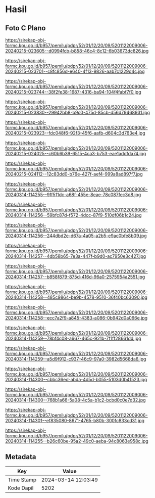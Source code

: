 # Hasil

## Foto C Plano

https://sirekap-obj-formc.kpu.go.id/b957/pemilu/pdpr/52/01/12/20/09/5201122009006-20240215-023605--d0994fcb-b858-46c4-8c12-6b03673dc826.jpg

https://sirekap-obj-formc.kpu.go.id/b957/pemilu/pdpr/52/01/12/20/09/5201122009006-20240215-023701--c8fc856d-e640-4f13-9826-aab7c1229d4c.jpg

https://sirekap-obj-formc.kpu.go.id/b957/pemilu/pdpr/52/01/12/20/09/5201122009006-20240215-023744--38f2fe38-1687-4316-ba94-104f4fabf7f0.jpg

https://sirekap-obj-formc.kpu.go.id/b957/pemilu/pdpr/52/01/12/20/09/5201122009006-20240215-023830--29942bb8-b9c0-475d-85cb-d56d79468931.jpg

https://sirekap-obj-formc.kpu.go.id/b957/pemilu/pdpr/52/01/12/20/09/5201122009006-20240215-023923--fdc048f6-92f3-45f6-aafb-d604c3d763e4.jpg

https://sirekap-obj-formc.kpu.go.id/b957/pemilu/pdpr/52/01/12/20/09/5201122009006-20240215-024025--c60b6b39-6515-4ca3-b753-eae1addfda74.jpg

https://sirekap-obj-formc.kpu.go.id/b957/pemilu/pdpr/52/01/12/20/09/5201122009006-20240215-024112--12c83dd0-b76e-427f-aef4-999a8ad897f7.jpg

https://sirekap-obj-formc.kpu.go.id/b957/pemilu/pdpr/52/01/12/20/09/5201122009006-20240314-114255--9ff511dc-a68f-455e-8eae-78c087fec3d8.jpg

https://sirekap-obj-formc.kpu.go.id/b957/pemilu/pdpr/52/01/12/20/09/5201122009006-20240314-114256--59bfc87d-f572-4dcc-87f9-510df06b1c24.jpg

https://sirekap-obj-formc.kpu.go.id/b957/pemilu/pdpr/52/01/12/20/09/5201122009006-20240314-114256--244dbd2e-d67a-4a05-a2b5-e9ac0bfe8b09.jpg

https://sirekap-obj-formc.kpu.go.id/b957/pemilu/pdpr/52/01/12/20/09/5201122009006-20240314-114257--4db58b65-7e3a-447f-b9d0-ac7950e3c427.jpg

https://sirekap-obj-formc.kpu.go.id/b957/pemilu/pdpr/52/01/12/20/09/5201122009006-20240314-114257--b858f879-875d-416d-96a0-2575954a2551.jpg

https://sirekap-obj-formc.kpu.go.id/b957/pemilu/pdpr/52/01/12/20/09/5201122009006-20240314-114258--485c9864-be9b-4578-9510-36f40bc63090.jpg

https://sirekap-obj-formc.kpu.go.id/b957/pemilu/pdpr/52/01/12/20/09/5201122009006-20240314-114258--ecc7a2f9-a845-4383-a086-0b942d0a066e.jpg

https://sirekap-obj-formc.kpu.go.id/b957/pemilu/pdpr/52/01/12/20/09/5201122009006-20240314-114259--78bf4c08-a667-465c-921b-7f1ff28661dd.jpg

https://sirekap-obj-formc.kpu.go.id/b957/pemilu/pdpr/52/01/12/20/09/5201122009006-20240314-114259--a5d9f912-c937-46c9-97a0-3982d5668da6.jpg

https://sirekap-obj-formc.kpu.go.id/b957/pemilu/pdpr/52/01/12/20/09/5201122009006-20240314-114300--cbbc36ed-abda-4d5d-b055-5103d0b41523.jpg

https://sirekap-obj-formc.kpu.go.id/b957/pemilu/pdpr/52/01/12/20/09/5201122009006-20240314-114300--768b1a66-5a08-4c5a-b1c2-bcbd0c0e7d32.jpg

https://sirekap-obj-formc.kpu.go.id/b957/pemilu/pdpr/52/01/12/20/09/5201122009006-20240314-114301--ef835080-8671-4765-b80b-300fc833cd31.jpg

https://sirekap-obj-formc.kpu.go.id/b957/pemilu/pdpr/52/01/12/20/09/5201122009006-20240314-114255--b26c60be-95a2-49c0-aeba-94c8063e958c.jpg


## Metadata

| Key        | Value               |
| ---------- | ------------------- |
| Time Stamp | 2024-03-14 12:03:49 |
| Kode Dapil | 5202                |



